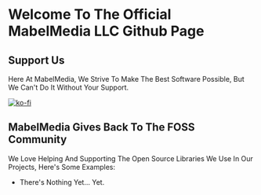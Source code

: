 # Welcome To The Official MabelMedia LLC Github Page
## Support Us
Here At MabelMedia, We Strive To Make The Best Software Possible, But We Can't Do It Without Your Support.

[![ko-fi](https://ko-fi.com/img/githubbutton_sm.svg)](https://ko-fi.com/Y8Y510D1T5)

## MabelMedia Gives Back To The FOSS Community

We Love Helping And Supporting The Open Source Libraries We Use In Our Projects, Here's Some Examples:

- There's Nothing Yet... Yet.

